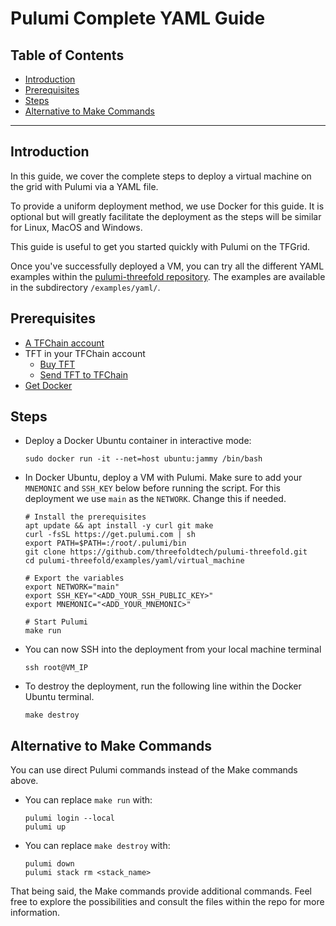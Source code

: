 <h1> Pulumi Complete YAML Guide</h1>

<h2>Table of Contents</h2>

- [Introduction](#introduction)
- [Prerequisites](#prerequisites)
- [Steps](#steps)
- [Alternative to Make Commands](#alternative-to-make-commands)

---

## Introduction

In this guide, we cover the complete steps to deploy a virtual machine on the grid with Pulumi via a YAML file.

To provide a uniform deployment method, we use Docker for this guide. It is optional but will greatly facilitate the deployment as the steps will be similar for Linux, MacOS and Windows.

This guide is useful to get you started quickly with Pulumi on the TFGrid.

Once you've successfully deployed a VM, you can try all the different YAML examples within the [pulumi-threefold repository](https://github.com/threefoldtech/pulumi-threefold). The examples are available in the subdirectory `/examples/yaml/`.

## Prerequisites

- [A TFChain account](../../../dashboard/wallet_connector.md)
- TFT in your TFChain account
  - [Buy TFT](../../../threefold_token/buy_sell_tft/buy_sell_tft.md)
  - [Send TFT to TFChain](../../../threefold_token/tft_bridges/tfchain_stellar_bridge.md)
- [Get Docker](https://docs.docker.com/get-docker/)

## Steps

- Deploy a Docker Ubuntu container in interactive mode:
    ```
    sudo docker run -it --net=host ubuntu:jammy /bin/bash
    ```
- In Docker Ubuntu, deploy a VM with Pulumi. Make sure to add your `MNEMONIC` and `SSH_KEY` below before running the script. For this deployment we use `main` as the `NETWORK`. Change this if needed.
    ```
    # Install the prerequisites
    apt update && apt install -y curl git make
    curl -fsSL https://get.pulumi.com | sh
    export PATH=$PATH=:/root/.pulumi/bin
    git clone https://github.com/threefoldtech/pulumi-threefold.git
    cd pulumi-threefold/examples/yaml/virtual_machine

    # Export the variables
    export NETWORK="main"
    export SSH_KEY="<ADD_YOUR_SSH_PUBLIC_KEY>"
    export MNEMONIC="<ADD_YOUR_MNEMONIC>"

    # Start Pulumi
    make run
    ```
- You can now SSH into the deployment from your local machine terminal
    ```
    ssh root@VM_IP
    ```
- To destroy the deployment, run the following line within the Docker Ubuntu terminal. 
    ```
    make destroy
    ```

## Alternative to Make Commands

You can use direct Pulumi commands instead of the Make commands above.

- You can replace `make run` with:
    ```
    pulumi login --local
    pulumi up
    ```
- You can replace `make destroy` with:
    ```
    pulumi down
    pulumi stack rm <stack_name>
    ```

That being said, the Make commands provide additional commands. Feel free to explore the possibilities and consult the files within the repo for more information.